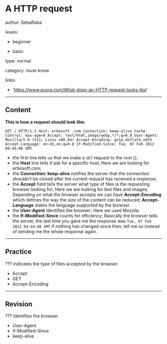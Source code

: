 # A HTTP request
author: SebaRaba

levels:

  - beginner

  - basic

type: normal

category: must-know

links:

  - 'https://www.quora.com/What-does-an-HTTP-request-looks-like'

---
## Content

**This is how a request should look like:**

`GET / HTTP/1.1
Host: erbosoft .com
Connection: keep-alive
Cache-Control: max-age=0
Accept: text/html,image/webp,*/*;q=0.8
User-Agent: Mozilla/5.0 (X11; Linux x86_64)
Accept-Encoding: gzip,deflate,sdch
Accept-Language: en-US,en;q=0.8
If-Modified-Since: Tue, 07 Feb 2012 04:44:06 GMT`

- the first line tells us that we make a `GET` request to the root (\);
- the **Host** line tells if ask for a specific host; Here we are looking for erbosoft.com;
- the **Connection: keep-alive** notifies the server that the connection shouldn't be closed after the current *request* has received a *response*;
- the **Accept** field tells the server what type of files is the requesting browser looking for; Here we are looking for text files and images; Depending on what the browser accepts we can have **Accept-Encoding** which defines the way the size of the content can be reduced; **Accept-Language** states the language supported by the browser.
- the **User-Agent** identifies the browser; Here we used Mozzila.
- the **If-Modified-Since** counts for efficiency; Basically the browser tells the server, the last time you gave me the response was `Tue, 07 Feb 2012 04:44:06 GMT` if nothing has changed since then, tell me so instead of sending me the whole response again.

---
## Practice

??? indicates the type of files accepted by the browser.

* Accept
* GET
* Accept-Encoding

---
## Revision

??? identifies the browser.

* User-Agent
* If-Modified-Since
* keep-alive
